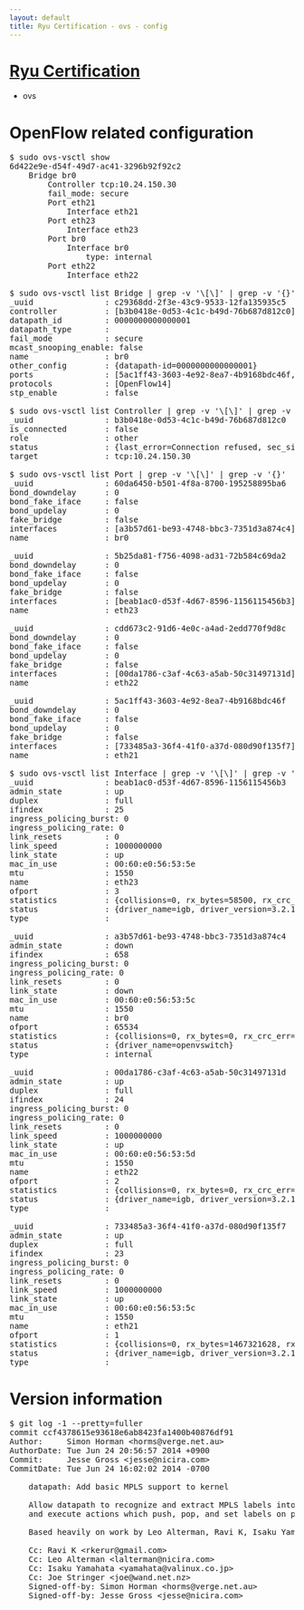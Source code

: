 ```yaml
---
layout: default
title: Ryu Certification - ovs - config
---
```

# [Ryu Certification](http://osrg.github.io/ryu/certification.html)
* ovs 

# OpenFlow related configuration
<pre>
$ sudo ovs-vsctl show
6d422e9e-d54f-49d7-ac41-3296b92f92c2
    Bridge br0
        Controller tcp:10.24.150.30
        fail_mode: secure
        Port eth21
            Interface eth21
        Port eth23
            Interface eth23
        Port br0
            Interface br0
                type: internal
        Port eth22
            Interface eth22

$ sudo ovs-vsctl list Bridge | grep -v '\[\]' | grep -v '{}'
_uuid               : c29368dd-2f3e-43c9-9533-12fa135935c5
controller          : [b3b0418e-0d53-4c1c-b49d-76b687d812c0]
datapath_id         : 0000000000000001
datapath_type       : 
fail_mode           : secure
mcast_snooping_enable: false
name                : br0
other_config        : {datapath-id=0000000000000001}
ports               : [5ac1ff43-3603-4e92-8ea7-4b9168bdc46f, 5b25da81-f756-4098-ad31-72b584c69da2, 60da6450-b501-4f8a-8700-195258895ba6, cdd673c2-91d6-4e0c-a4ad-2edd770f9d8c]
protocols           : [OpenFlow14]
stp_enable          : false

$ sudo ovs-vsctl list Controller | grep -v '\[\]' | grep -v '{}'
_uuid               : b3b0418e-0d53-4c1c-b49d-76b687d812c0
is_connected        : false
role                : other
status              : {last_error=Connection refused, sec_since_connect=977, sec_since_disconnect=1, state=BACKOFF}
target              : tcp:10.24.150.30

$ sudo ovs-vsctl list Port | grep -v '\[\]' | grep -v '{}'
_uuid               : 60da6450-b501-4f8a-8700-195258895ba6
bond_downdelay      : 0
bond_fake_iface     : false
bond_updelay        : 0
fake_bridge         : false
interfaces          : [a3b57d61-be93-4748-bbc3-7351d3a874c4]
name                : br0

_uuid               : 5b25da81-f756-4098-ad31-72b584c69da2
bond_downdelay      : 0
bond_fake_iface     : false
bond_updelay        : 0
fake_bridge         : false
interfaces          : [beab1ac0-d53f-4d67-8596-1156115456b3]
name                : eth23

_uuid               : cdd673c2-91d6-4e0c-a4ad-2edd770f9d8c
bond_downdelay      : 0
bond_fake_iface     : false
bond_updelay        : 0
fake_bridge         : false
interfaces          : [00da1786-c3af-4c63-a5ab-50c31497131d]
name                : eth22

_uuid               : 5ac1ff43-3603-4e92-8ea7-4b9168bdc46f
bond_downdelay      : 0
bond_fake_iface     : false
bond_updelay        : 0
fake_bridge         : false
interfaces          : [733485a3-36f4-41f0-a37d-080d90f135f7]
name                : eth21

$ sudo ovs-vsctl list Interface | grep -v '\[\]' | grep -v '{}'
_uuid               : beab1ac0-d53f-4d67-8596-1156115456b3
admin_state         : up
duplex              : full
ifindex             : 25
ingress_policing_burst: 0
ingress_policing_rate: 0
link_resets         : 0
link_speed          : 1000000000
link_state          : up
mac_in_use          : 00:60:e0:56:53:5e
mtu                 : 1550
name                : eth23
ofport              : 3
statistics          : {collisions=0, rx_bytes=58500, rx_crc_err=0, rx_dropped=0, rx_errors=0, rx_frame_err=0, rx_over_err=0, rx_packets=39, tx_bytes=4123473580, tx_dropped=0, tx_errors=0, tx_packets=11339601}
status              : {driver_name=igb, driver_version=3.2.10-k, firmware_version=2.10-9}
type                : 

_uuid               : a3b57d61-be93-4748-bbc3-7351d3a874c4
admin_state         : down
ifindex             : 658
ingress_policing_burst: 0
ingress_policing_rate: 0
link_resets         : 0
link_state          : down
mac_in_use          : 00:60:e0:56:53:5c
mtu                 : 1550
name                : br0
ofport              : 65534
statistics          : {collisions=0, rx_bytes=0, rx_crc_err=0, rx_dropped=0, rx_errors=0, rx_frame_err=0, rx_over_err=0, rx_packets=0, tx_bytes=0, tx_dropped=0, tx_errors=0, tx_packets=0}
status              : {driver_name=openvswitch}
type                : internal

_uuid               : 00da1786-c3af-4c63-a5ab-50c31497131d
admin_state         : up
duplex              : full
ifindex             : 24
ingress_policing_burst: 0
ingress_policing_rate: 0
link_resets         : 0
link_speed          : 1000000000
link_state          : up
mac_in_use          : 00:60:e0:56:53:5d
mtu                 : 1550
name                : eth22
ofport              : 2
statistics          : {collisions=0, rx_bytes=0, rx_crc_err=0, rx_dropped=0, rx_errors=0, rx_frame_err=0, rx_over_err=0, rx_packets=0, tx_bytes=1524828198, tx_dropped=0, tx_errors=0, tx_packets=35423662}
status              : {driver_name=igb, driver_version=3.2.10-k, firmware_version=2.10-9}
type                : 

_uuid               : 733485a3-36f4-41f0-a37d-080d90f135f7
admin_state         : up
duplex              : full
ifindex             : 23
ingress_policing_burst: 0
ingress_policing_rate: 0
link_resets         : 0
link_speed          : 1000000000
link_state          : up
mac_in_use          : 00:60:e0:56:53:5c
mtu                 : 1550
name                : eth21
ofport              : 1
statistics          : {collisions=0, rx_bytes=1467321628, rx_crc_err=0, rx_dropped=0, rx_errors=0, rx_frame_err=0, rx_over_err=0, rx_packets=89863652, tx_bytes=0, tx_dropped=0, tx_errors=0, tx_packets=0}
status              : {driver_name=igb, driver_version=3.2.10-k, firmware_version=2.10-9}
type                : 
</pre>

# Version information
<pre>
$ git log -1 --pretty=fuller
commit ccf4378615e93618e6ab8423fa1400b40876df91
Author:     Simon Horman &lt;horms@verge.net.au&gt;
AuthorDate: Tue Jun 24 20:56:57 2014 +0900
Commit:     Jesse Gross &lt;jesse@nicira.com&gt;
CommitDate: Tue Jun 24 16:02:02 2014 -0700

    datapath: Add basic MPLS support to kernel
    
    Allow datapath to recognize and extract MPLS labels into flow keys
    and execute actions which push, pop, and set labels on packets.
    
    Based heavily on work by Leo Alterman, Ravi K, Isaku Yamahata and Joe Stringer.
    
    Cc: Ravi K &lt;rkerur@gmail.com&gt;
    Cc: Leo Alterman &lt;lalterman@nicira.com&gt;
    Cc: Isaku Yamahata &lt;yamahata@valinux.co.jp&gt;
    Cc: Joe Stringer &lt;joe@wand.net.nz&gt;
    Signed-off-by: Simon Horman &lt;horms@verge.net.au&gt;
    Signed-off-by: Jesse Gross &lt;jesse@nicira.com&gt;
</pre>
